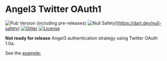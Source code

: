 # Angel3 Twitter OAuth1

![Pub Version (including pre-releases)](https://img.shields.io/pub/v/angel3_auth_twitter?include_prereleases)
![Null Safety](https://img.shields.io/badge/null-safety-brightgreen)](<https://dart.dev/null-safety>)
[![Gitter](https://img.shields.io/gitter/room/angel_dart/discussion)](https://gitter.im/angel_dart/discussion)
[![License](https://img.shields.io/github/license/dart-backend/angel)](https://github.com/dart-backend/angel/tree/master/packages/auth_twitter/LICENSE)

**Not ready for release**
Angel3 authentication strategy using Twitter OAuth 1.0a.

See the [example](example/example.dart);
